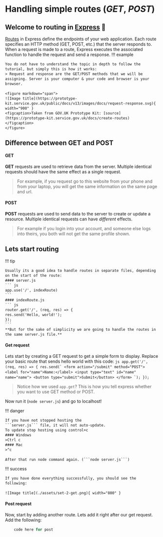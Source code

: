 
# Handling simple routes (*GET*, *POST*)

## Welcome to routing in [Express][express] :link:

[Routes](https://expressjs.com/en/guide/routing.html) in Express define the endpoints of your web application. Each route specifies an HTTP method (GET, POST, etc.) that the server responds to. When a request is made to a route, Express executes the associated function to handle the request and send a response. 
!!! example

    You do not have to understand the topic in depth to follow the tutorial, but simply this is how it works:
    > Request and response are the GET/POST methods that we will be assigning. Server is your computer & your code and browser is your browser.

    <figure markdown="span">
    ![Image title](https://prototype-kit.service.gov.uk/public/docs/v13/images/docs/request-response.svg){ width="900" }
    <figcaption>Taken from GOV.UK Prototype Kit: [source](https://prototype-kit.service.gov.uk/docs/create-routes)
    </figcaption>
    </figure>


## Difference between GET and POST


#### GET
**GET** requests are used to retrieve data from the server. Multiple identical requests should have the same effect as a single request.
> For example, if you request go to this website from your phone and from your laptop, you will get the same information on the same page and url.

#### POST
**POST** requests are used to send data to the server to create or update a resource. Multiple identical requests can have *different* effects.
> For example if you login into your account, and someone else logs into theirs, you both will not get the same profile shown.


## Lets start routing
!!! tip
 
    Usually its a good idea to handle routes in separate files, depending on the start of the route: 
    #### server.js
    ``` js
    app.use('/', indexRoute)
    ```
    #### indexRoute.js
    ``` js
    router.get('/', (req, res) => {
    res.send('Hello, world!');
    });
    ```
    **But for the sake of simplicity we are going to handle the routes in the same server.js file.**

#### Get request
Lets start by creating a GET request to get a simple form to display. Replace your basic route that sends hello world with this code:
    ``` js
    app.get('/', (req, res) => {
    res.send(`
    <form action="/submit" method="POST">
      <label for="name">Name:</label>
      <input type="text" id="name" name="name">
      <button type="submit">Submit</button>
    </form>
    `);
    });
    ```
> Notice how we used ```app.get```?  This is how you tell express whether you want to use GET method or POST.

Now run it (```node server.js```) and go to localhost!

!!! danger

    If you have not stopped hosting the 
    ```server.js``` file, it will not auto-update.
    To update stop hosting using control+c
    #### Windows
    >Ctrl c
    #### Mac
    >^c

    After that run node command again. (```node server.js```)

!!! success

    If you have done everything successfully, you should see the following:

    ![Image title](./assets/set-2-get.png){ width="800" }

#### Post request

Now, start by adding another route. Lets add it right after our get request. Add the following:

``` js
    code here for post
```








<!-- Links *********************************************-->
[express]: https://expressjs.com
<!--*****************************************************-->